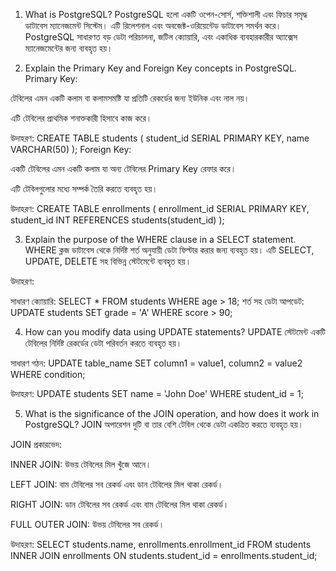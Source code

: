 1. What is PostgreSQL?
PostgreSQL হলো একটি ওপেন-সোর্স, শক্তিশালী এবং ফিচার সমৃদ্ধ ডাটাবেস ম্যানেজমেন্ট সিস্টেম। এটি রিলেশনাল এবং অবজেক্ট-ওরিয়েন্টেড ডাটাবেস সমর্থন করে। PostgreSQL সাধারণত বড় ডেটা পরিচালনা, জটিল ক্যোয়ারি, এবং একাধিক ব্যবহারকারীর অ্যাক্সেস ম্যানেজমেন্টের জন্য ব্যবহৃত হয়।

2. Explain the Primary Key and Foreign Key concepts in PostgreSQL.
Primary Key:

টেবিলের এমন একটি কলাম বা কলামসমষ্টি যা প্রতিটি রেকর্ডের জন্য ইউনিক এবং নাল নয়।

এটি টেবিলের প্রাথমিক শনাক্তকারী হিসাবে কাজ করে।

উদাহরণ:
CREATE TABLE students (
    student_id SERIAL PRIMARY KEY,
    name VARCHAR(50)
);
Foreign Key:

একটি টেবিলের এমন একটি কলাম যা অন্য টেবিলের Primary Key রেফার করে।

এটি টেবিলগুলোর মধ্যে সম্পর্ক তৈরি করতে ব্যবহৃত হয়।

উদাহরণ:
CREATE TABLE enrollments (
    enrollment_id SERIAL PRIMARY KEY,
    student_id INT REFERENCES students(student_id)
);

3. Explain the purpose of the WHERE clause in a SELECT statement.
WHERE ক্লজ ডাটাবেস থেকে নির্দিষ্ট শর্ত অনুযায়ী ডেটা ফিল্টার করার জন্য ব্যবহৃত হয়। এটি SELECT, UPDATE, DELETE সহ বিভিন্ন স্টেটমেন্টে ব্যবহৃত হয়।

উদাহরণ:

সাধারণ ক্যোয়ারি:
SELECT * FROM students WHERE age > 18;
শর্ত সহ ডেটা আপডেট:
UPDATE students SET grade = 'A' WHERE score > 90;

4. How can you modify data using UPDATE statements?
UPDATE স্টেটমেন্ট একটি টেবিলের নির্দিষ্ট রেকর্ডের ডেটা পরিবর্তন করতে ব্যবহৃত হয়।

সাধারণ গঠন:
UPDATE table_name
SET column1 = value1, column2 = value2
WHERE condition;

উদাহরণ:
UPDATE students
SET name = 'John Doe'
WHERE student_id = 1;

5. What is the significance of the JOIN operation, and how does it work in PostgreSQL?
JOIN অপারেশন দুটি বা তার বেশি টেবিল থেকে ডেটা একত্রিত করতে ব্যবহৃত হয়।

JOIN প্রকারভেদ:

INNER JOIN: উভয় টেবিলের মিল খুঁজে আনে।

LEFT JOIN: বাম টেবিলের সব রেকর্ড এবং ডান টেবিলের মিল থাকা রেকর্ড।

RIGHT JOIN: ডান টেবিলের সব রেকর্ড এবং বাম টেবিলের মিল থাকা রেকর্ড।

FULL OUTER JOIN: উভয় টেবিলের সব রেকর্ড।

উদাহরণ:
SELECT students.name, enrollments.enrollment_id
FROM students
INNER JOIN enrollments ON students.student_id = enrollments.student_id;